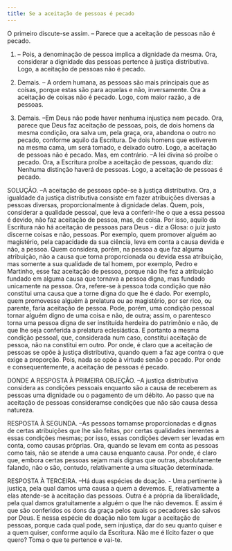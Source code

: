 ```yaml
---
title: Se a aceitação de pessoas é pecado
---
```


O primeiro discute-se assim. – Parece que a aceitação de pessoas não é pecado.  

1. – Pois, a denominação de pessoa implica a dignidade da mesma. Ora, considerar a dignidade das pessoas pertence à justiça distributiva. Logo, a aceitação de pessoas não é pecado.  

2. Demais. – A ordem humana, as pessoas são mais principais que as coisas, porque estas são para aquelas e não, inversamente. Ora a aceitação de coisas não é pecado. Logo, com maior razão, a de pessoas.  

3. Demais. –Em Deus não pode haver nenhuma injustiça nem pecado. Ora, parece que Deus faz aceitação de pessoas, pois, de dois homens da mesma condição, ora salva um, pela graça, ora, abandona o outro no pecado, conforme aquilo da Escritura. De dois homens que estiverem na mesma cama, um será tomado, e deixado outro. Logo, a aceitação de pessoas não é pecado.  Mas, em contrário. –A lei divina só proíbe o pecado. Ora, a Escritura proíbe a aceitação de pessoas, quando diz: Nenhuma distinção haverá de pessoas. Logo, a aceitação de pessoas é pecado.  

SOLUÇÃO. –A aceitação de pessoas opõe-se à justiça distributiva. Ora, a igualdade da justiça distributiva consiste em fazer atribuições diversas a pessoas diversas, proporcionalmente à dignidade delas. Quem, pois, considerar a qualidade pessoal, que leva a conferir-lhe o que a essa pessoa é devido, não faz aceitação de pessoa, mas, de coisa. Por isso, aquilo da Escritura não há aceitação de pessoas para Deus - diz a Glosa: o juiz justo discerne coisas e não, pessoas. Por exemplo, quem promover alguém ao magistério, pela capacidade da sua ciência, leva em conta a causa devida e não, a pessoa. Quem considera, porém, na pessoa a que faz alguma atribuição, não a causa que torna proporcionada ou devida essa atribuição, mas somente a sua qualidade de tal homem, por exemplo, Pedro e Martinho, esse faz aceitação de pessoa, porque não lhe fez a atribuição fundado em alguma causa que tornava a pessoa digna, mas fundado unicamente na pessoa.  Ora, refere-se à pessoa toda condição que não constitui uma causa que a torne digna do que lhe é dado. Por exemplo, quem promovesse alguém à prelatura ou ao magistério, por ser rico, ou parente, faria aceitação de pessoa. Pode, porém, uma condição pessoal tornar alguém digno de uma coisa e não, de outra; assim, o parentesco torna uma pessoa digna de ser instituída herdeira do patrimônio e não, de que lhe seja conferida a prelatura eclesiástica. E portanto a mesma condição pessoal, que, considerada num caso, constitui aceitação de pessoa, não na constitui em outro.  Por onde, é claro que a aceitação de pessoas se opõe à justiça distributiva, quando quem a faz age contra o que exige a proporção. Pois, nada se opõe à virtude senão o pecado. Por onde e consequentemente, a aceitação de pessoas é pecado.  

DONDE A RESPOSTA À PRIMEIRA OBJEÇÃO. –A justiça distributiva considera as condições pessoais enquanto são a causa de receberem as pessoas uma dignidade ou o pagamento de um débito. Ao passo que na aceitação de pessoas consideramse condições que não são causa dessa natureza. 

RESPOSTA À SEGUNDA. –As pessoas tornamse proporcionadas e dignas de certas atribuições que lhe são feitas, por certas qualidades inerentes a essas condições mesmas; por isso, essas condições devem ser levadas em conta, como causas próprias. Ora, quando se levam em conta as pessoas como tais, não se atende a uma causa enquanto causa. Por onde, é claro que, embora certas pessoas sejam mais dignas que outras, absolutamente falando, não o são, contudo, relativamente a uma situação determinada.  

RESPOSTA À TERCEIRA. –Há duas espécies de doação. - Uma pertinente à justiça, pela qual damos uma causa a quem a devemos. E, relativamente a elas atende-se à aceitação das pessoas. Outra é a própria da liberalidade, pela qual damos gratuitamente a alguém o que lhe não devemos. E assim é que são conferidos os dons da graça pelos quais os pecadores são salvos por Deus. E nessa espécie de doação não tem lugar a aceitação de pessoas, porque cada qual pode, sem injustiça, dar do seu quanto quiser e a quem quiser, conforme aquilo da Escritura. Não me é lícito fazer o que quero? Toma o que te pertence e vai-te.